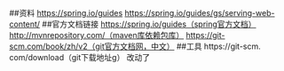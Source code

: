##资料
https://spring.io/guides
https://spring.io/guides/gs/serving-web-content/
##官方文档链接
https://spring.io/guides（spring官方文档）
http://mvnrepository.com/（maven库依赖包库）
https://git-scm.com/book/zh/v2（git官方文档网，中文）
##工具
https://git-scm. com/download（git下载地址g）
改动了